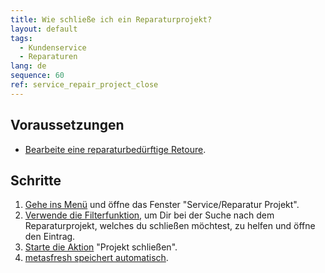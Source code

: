 ```yaml
---
title: Wie schließe ich ein Reparaturprojekt?
layout: default
tags:
  - Kun­den­ser­vice
  - Reparaturen
lang: de
sequence: 60
ref: service_repair_project_close
---
```


## Voraussetzungen
- [Bearbeite eine re­pa­ra­tur­be­dürf­tige Retoure](Reparaturen_Verwaltung_Workflow).

## Schritte
1. [Gehe ins Menü](Menu) und öffne das Fenster "Service/Reparatur Projekt".
1. [Verwende die Filterfunktion](Filterfunktion), um Dir bei der Suche nach dem Reparaturprojekt, welches du schließen möchtest, zu helfen und öffne den Eintrag.
1. [Starte die Aktion](AktionStarten#aktionsmenue) "Projekt schließen".
1. [metasfresh speichert automatisch](Speicheranzeige).
